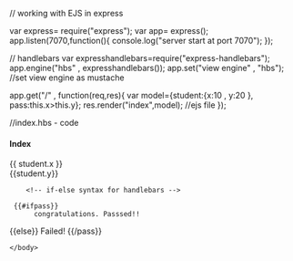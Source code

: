 // working with EJS in express

var express= require("express");
var app= express();
app.listen(7070,function(){
console.log("server start at port 7070");
});

// handlebars
var expresshandlebars=require("express-handlebars");
app.engine("hbs" , expresshandlebars());
app.set("view engine" , "hbs"); //set view engine as mustache

app.get("/" , function(req,res){
var model={student:{x:10 , y:20 }, pass:this.x>this.y};
res.render("index",model);
 //ejs file
});


//index.hbs - code
<!-- // handlebars is better than mustache -->
<html>
    <head>
        <title>Index
        </title>
    </head>
    <body>
        <h4>Index</h4>
        {{ student.x }}
        <br>
        {{student.y}}
        <br>

        <!-- if-else syntax for handlebars -->
  
     {{#ifpass}}
          congratulations. Passsed!!
 {{else}}
     Failed!
{{/pass}}

    </body>
</html>
